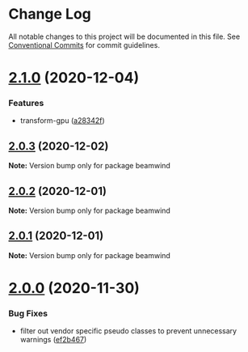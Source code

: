 # Change Log

All notable changes to this project will be documented in this file.
See [Conventional Commits](https://conventionalcommits.org) for commit guidelines.

# [2.1.0](https://github.com/kenoxa/beamwind/compare/beamwind@2.0.3...beamwind@2.1.0) (2020-12-04)

### Features

- transform-gpu ([a28342f](https://github.com/kenoxa/beamwind/commit/a28342fbd7ae8a2a2d035306e35abbd40c54bdff))

## [2.0.3](https://github.com/kenoxa/beamwind/compare/beamwind@2.0.2...beamwind@2.0.3) (2020-12-02)

**Note:** Version bump only for package beamwind

## [2.0.2](https://github.com/kenoxa/beamwind/compare/beamwind@2.0.1...beamwind@2.0.2) (2020-12-01)

**Note:** Version bump only for package beamwind

## [2.0.1](https://github.com/kenoxa/beamwind/compare/beamwind@2.0.0...beamwind@2.0.1) (2020-12-01)

**Note:** Version bump only for package beamwind

# [2.0.0](https://github.com/kenoxa/beamwind/compare/beamwind@1.5.1...beamwind@2.0.0) (2020-11-30)

### Bug Fixes

- filter out vendor specific pseudo classes to prevent unnecessary warnings ([ef2b467](https://github.com/kenoxa/beamwind/commit/ef2b467310a6ecc1fc7222cf6dd9f099b432f52b))
